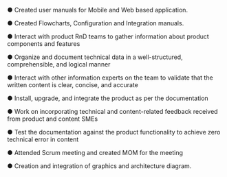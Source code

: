 ● Created user manuals for Mobile and Web based application.

● Created Flowcharts, Configuration and Integration manuals.

● Interact with product RnD teams to gather information about product components and features

● Organize and document technical data in a well-structured, comprehensible, and logical manner

● Interact with other information experts on the team to validate that the written content is clear, concise,
and accurate

● Install, upgrade, and integrate the product as per the documentation

● Work on incorporating technical and content-related feedback received from product and content SMEs

● Test the documentation against the product functionality to achieve zero technical error in content

● Attended Scrum meeting and created MOM for the meeting

● Creation and integration of graphics and architecture diagram.